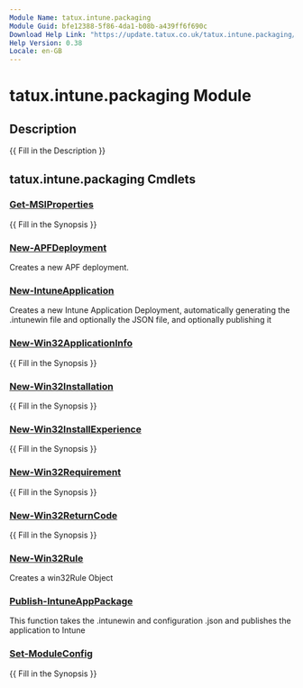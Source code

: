 ```yaml
---
Module Name: tatux.intune.packaging
Module Guid: bfe12388-5f86-4da1-b08b-a439ff6f690c
Download Help Link: "https://update.tatux.co.uk/tatux.intune.packaging/"
Help Version: 0.38
Locale: en-GB
---
```


# tatux.intune.packaging Module
## Description
{{ Fill in the Description }}

## tatux.intune.packaging Cmdlets
### [Get-MSIProperties](Get-MSIProperties.md)
{{ Fill in the Synopsis }}

### [New-APFDeployment](New-APFDeployment.md)
Creates a new APF deployment.

### [New-IntuneApplication](New-IntuneApplication.md)
Creates a new Intune Application Deployment, automatically generating the .intunewin file and optionally the JSON file, and optionally publishing it

### [New-Win32ApplicationInfo](New-Win32ApplicationInfo.md)
{{ Fill in the Synopsis }}

### [New-Win32Installation](New-Win32Installation.md)
{{ Fill in the Synopsis }}

### [New-Win32InstallExperience](New-Win32InstallExperience.md)
{{ Fill in the Synopsis }}

### [New-Win32Requirement](New-Win32Requirement.md)
{{ Fill in the Synopsis }}

### [New-Win32ReturnCode](New-Win32ReturnCode.md)
{{ Fill in the Synopsis }}

### [New-Win32Rule](New-Win32Rule.md)
Creates a win32Rule Object

### [Publish-IntuneAppPackage](Publish-IntuneAppPackage.md)
This function takes the .intunewin and configuration .json and publishes the application to Intune

### [Set-ModuleConfig](Set-ModuleConfig.md)
{{ Fill in the Synopsis }}


